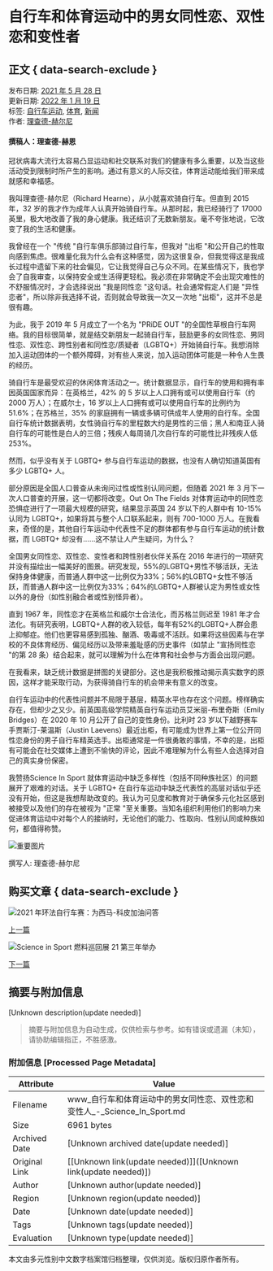# 自行车和体育运动中的男女同性恋、双性恋和变性者

## 正文 { data-search-exclude }


发布日期: [2021 年 5 月 28 日](https://www.scienceinsport.com/sports-nutrition/zh/lgbtq-people-in-cycling-and-sport/)  
更新日期: [2022 年 1 月 19 日](https://www.scienceinsport.com/sports-nutrition/zh/lgbtq-people-in-cycling-and-sport/)  
标签: [自行车运动](https://www.scienceinsport.com/sports-nutrition/zh/category/sport/cycling/), [体育](https://www.scienceinsport.com/sports-nutrition/zh/category/sport/), [新闻](https://www.scienceinsport.com/sports-nutrition/zh/category/news/)  
作者: [理查德-赫尔尼](https://www.scienceinsport.com/sports-nutrition/zh/author/richardhearne/)

#### 撰稿人：理查德-赫恩

冠状病毒大流行太容易凸显运动和社交联系对我们的健康有多么重要，以及当这些活动受到限制时所产生的影响。通过有意义的人际交往，体育运动能给我们带来成就感和幸福感。

我叫理查德-赫尔尼（Richard Hearne），从小就喜欢骑自行车。但直到 2015 年，32 岁的我才作为成年人认真开始骑自行车。从那时起，我已经骑行了 17000 英里，极大地改善了我的身心健康。我还结识了无数新朋友。毫不夸张地说，它改变了我的生活和健康。

我曾经在一个 "传统 "自行车俱乐部骑过自行车，但我对 "出柜 "和公开自己的性取向感到焦虑。很难量化我为什么会有这种感觉，因为这很复杂，但我觉得这是我成长过程中遗留下来的社会偏见，它让我觉得自己与众不同。在某些情况下，我也学会了自我审查，以保持安全或生活得更轻松。我必须在非常确定不会出现灾难性的不舒服情况时，才会选择说出 "我是同性恋 "这句话。社会通常假定人们是 "异性恋者"，所以除非我选择不说，否则就会导致我一次又一次地 "出柜"，这并不总是很有趣。

为此，我于 2019 年 5 月成立了一个名为 "PRiDE OUT "的全国性草根自行车网络。我的目标很简单，就是结交新朋友一起骑自行车，鼓励更多的女同性恋、男同性恋、双性恋、跨性别者和同性恋/质疑者（LGBTQ+）开始骑自行车。我想消除加入运动团体的一个额外障碍，对有些人来说，加入运动团体可能是一种令人生畏的经历。

骑自行车是最受欢迎的休闲体育活动之一。统计数据显示，自行车的使用和拥有率因英国国家而异：在英格兰，42% 的 5 岁以上人口拥有或可以使用自行车（约 2000 万人）；在威尔士，16 岁以上人口拥有或可以使用自行车的比例约为 51.6%；在苏格兰，35% 的家庭拥有一辆或多辆可供成年人使用的自行车。全国自行车统计数据表明，女性骑自行车的里程数大约是男性的三倍；黑人和南亚人骑自行车的可能性是白人的三倍；残疾人每周骑几次自行车的可能性比非残疾人低 253%。

然而，似乎没有关于 LGBTQ+ 参与自行车运动的数据，也没有人确切知道英国有多少 LGBTQ+ 人。

部分原因是全国人口普查从未询问过性或性别认同问题，但随着 2021 年 3 月下一次人口普查的开展，这一切都将改变。Out On The Fields 对体育运动中的同性恋恐惧症进行了一项最大规模的研究，结果显示英国 24 岁以下的人群中有 10-15% 认同为 LGBTQ+，如果将其与整个人口联系起来，则有 700-1000 万人。在我看来，奇怪的是，其他自行车运动中代表性不足的群体都有参与自行车运动的统计数据，而 LGBTQ+ 却没有......这不禁让人产生疑问，为什么？

全国男女同性恋、双性恋、变性者和跨性别者伙伴关系在 2016 年进行的一项研究并没有描绘出一幅美好的图景。研究发现，55%的LGBTQ+男性不够活跃，无法保持身体健康，而普通人群中这一比例仅为33%；56%的LGBTQ+女性不够活跃，而普通人群中这一比例仅为33%；64%的LGBTQ+人群被认定为男性或女性以外的身份（如性别融合者或性别怪异者）。

直到 1967 年，同性恋才在英格兰和威尔士合法化，而苏格兰则迟至 1981 年才合法化。有研究表明，LGBTQ+人群的收入较低，每年有52%的LGBTQ+人群会患上抑郁症。他们也更容易感到孤独、酗酒、吸毒或不活跃。如果将这些因素与在学校的不良体育经历、偏见经历以及带来羞耻感的历史事件（如禁止 "宣扬同性恋 "的第 28 条）结合起来，就可以理解为什么在体育和社会参与方面会出现问题。

在我看来，缺乏统计数据是拼图的关键部分。这也是我积极推动揭示真实数字的原因，这样才能采取行动，为获得骑自行车的机会带来有意义的改变。

自行车运动中的代表性问题并不局限于基层，精英水平也存在这个问题。榜样确实存在，但却少之又少。前英国高级学院精英自行车运动员艾米丽-布里奇斯（Emily Bridges）在 2020 年 10 月公开了自己的变性身份。比利时 23 岁以下越野赛车手贾斯汀-莱温斯（Justin Laevens）最近出柜，有可能成为世界上第一位公开同性恋身份的男子自行车精英选手。出柜通常是一件很勇敢的事情，不幸的是，出柜有可能会在社交媒体上遭到不愉快的评论，因此不难理解为什么有些人会选择对自己的真实身份保密。

我赞扬Science In Sport 就体育运动中缺乏多样性（包括不同种族社区）的问题展开了艰难的对话。关于 LGBTQ+ 在自行车运动中缺乏代表性的高层对话似乎还没有开始，但这是我想帮助改变的。我认为可见度和教育对于确保多元化社区感到被接受以及他们的存在被视为 "正常 "至关重要。当知名组织利用他们的影响力来促进体育运动中对每个人的接纳时，无论他们的能力、性取向、性别认同或种族如何，都值得称赞。

![重要图片](https://www.scienceinsport.com/sports-nutrition/wp-content/uploads/sites/3/2022/01/GUest_blog_image_239x236_0000_CRH_10LR-150x150.jpg)

撰写人: 理查德-赫尔尼

## 购买文章 { data-search-exclude }

![2021 年环法自行车赛：为西马-科皮加油问答](https://www.scienceinsport.com/sports-nutrition/wp-content/uploads/sites/3/2021/05/GLBL-Mountain-QA-825x510-1-150x150.jpg)

[上一篇](https://www.scienceinsport.com/sports-nutrition/zh/giro-2021-fuelling-the-cima-coppi-qa/)

![Science in Sport 燃料巡回展 21 第三年举办](https://www.scienceinsport.com/sports-nutrition/wp-content/uploads/sites/3/2021/06/GLBL-Tour21-825x510-1-150x150.jpg)

[下一篇](https://www.scienceinsport.com/sports-nutrition/zh/science-in-sport-fuels-tour-21-for-third-year/)
<!-- tcd_original_link https://www.scienceinsport.com/sports-nutrition/zh/lgbtq-people-in-cycling-and-sport/ -->


## 摘要与附加信息

<!-- tcd_abstract -->
[Unknown description(update needed)]
<!-- tcd_abstract_end -->

> 摘要与附加信息为自动生成，仅供检索与参考。如有错误或遗漏（未知），请协助编辑指正，不胜感激。

### 附加信息 [Processed Page Metadata]

| Attribute       | Value                                  |
|-----------------|----------------------------------------|
| Filename        | www_自行车和体育运动中的男女同性恋、双性恋和变性人_-_Science_In_Sport.md                             |
| Size            | 6961 bytes                           |
| Archived Date   | [Unknown archived date(update needed)]                             |
| Original Link   | [[Unknown link(update needed)]]([Unknown link(update needed)])                       |
| Author          | [Unknown author(update needed)]                               |
| Region          | [Unknown region(update needed)]                               |
| Date            | [Unknown date(update needed)]                                 |
| Tags            | [Unknown tags(update needed)]                                 |
| Evaluation            | [Unknown type(update needed)]                                 |
<!-- tcd_table_end -->

本文由多元性别中文数字档案馆归档整理，仅供浏览。版权归原作者所有。
